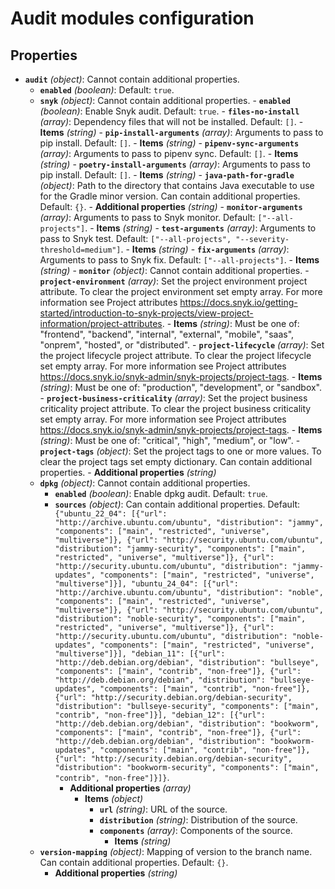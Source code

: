 # Audit modules configuration

## Properties

- <a id="properties/audit"></a>**`audit`** _(object)_: Cannot contain additional properties.
  - <a id="properties/audit/properties/enabled"></a>**`enabled`** _(boolean)_: Default: `true`.
  - <a id="properties/audit/properties/snyk"></a>**`snyk`** _(object)_: Cannot contain additional properties. - <a id="properties/audit/properties/snyk/properties/enabled"></a>**`enabled`** _(boolean)_: Enable Snyk audit. Default: `true`. - <a id="properties/audit/properties/snyk/properties/files-no-install"></a>**`files-no-install`** _(array)_: Dependency files that will not be installed. Default: `[]`. - <a id="properties/audit/properties/snyk/properties/files-no-install/items"></a>**Items** _(string)_ - <a id="properties/audit/properties/snyk/properties/pip-install-arguments"></a>**`pip-install-arguments`** _(array)_: Arguments to pass to pip install. Default: `[]`. - <a id="properties/audit/properties/snyk/properties/pip-install-arguments/items"></a>**Items** _(string)_ - <a id="properties/audit/properties/snyk/properties/pipenv-sync-arguments"></a>**`pipenv-sync-arguments`** _(array)_: Arguments to pass to pipenv sync. Default: `[]`. - <a id="properties/audit/properties/snyk/properties/pipenv-sync-arguments/items"></a>**Items** _(string)_ - <a id="properties/audit/properties/snyk/properties/poetry-install-arguments"></a>**`poetry-install-arguments`** _(array)_: Arguments to pass to pip install. Default: `[]`. - <a id="properties/audit/properties/snyk/properties/poetry-install-arguments/items"></a>**Items** _(string)_ - <a id="properties/audit/properties/snyk/properties/java-path-for-gradle"></a>**`java-path-for-gradle`** _(object)_: Path to the directory that contains Java executable to use for the Gradle minor version. Can contain additional properties. Default: `{}`. - <a id="properties/audit/properties/snyk/properties/java-path-for-gradle/additionalProperties"></a>**Additional properties** _(string)_ - <a id="properties/audit/properties/snyk/properties/monitor-arguments"></a>**`monitor-arguments`** _(array)_: Arguments to pass to Snyk monitor. Default: `["--all-projects"]`. - <a id="properties/audit/properties/snyk/properties/monitor-arguments/items"></a>**Items** _(string)_ - <a id="properties/audit/properties/snyk/properties/test-arguments"></a>**`test-arguments`** _(array)_: Arguments to pass to Snyk test. Default: `["--all-projects", "--severity-threshold=medium"]`. - <a id="properties/audit/properties/snyk/properties/test-arguments/items"></a>**Items** _(string)_ - <a id="properties/audit/properties/snyk/properties/fix-arguments"></a>**`fix-arguments`** _(array)_: Arguments to pass to Snyk fix. Default: `["--all-projects"]`. - <a id="properties/audit/properties/snyk/properties/fix-arguments/items"></a>**Items** _(string)_ - <a id="properties/audit/properties/snyk/properties/monitor"></a>**`monitor`** _(object)_: Cannot contain additional properties. - <a id="properties/audit/properties/snyk/properties/monitor/properties/project-environment"></a>**`project-environment`** _(array)_: Set the project environment project attribute. To clear the project environment set empty array.
    For more information see Project attributes https://docs.snyk.io/getting-started/introduction-to-snyk-projects/view-project-information/project-attributes. - <a id="properties/audit/properties/snyk/properties/monitor/properties/project-environment/items"></a>**Items** _(string)_: Must be one of: "frontend", "backend", "internal", "external", "mobile", "saas", "onprem", "hosted", or "distributed". - <a id="properties/audit/properties/snyk/properties/monitor/properties/project-lifecycle"></a>**`project-lifecycle`** _(array)_: Set the project lifecycle project attribute. To clear the project lifecycle set empty array.
    For more information see Project attributes https://docs.snyk.io/snyk-admin/snyk-projects/project-tags. - <a id="properties/audit/properties/snyk/properties/monitor/properties/project-lifecycle/items"></a>**Items** _(string)_: Must be one of: "production", "development", or "sandbox". - <a id="properties/audit/properties/snyk/properties/monitor/properties/project-business-criticality"></a>**`project-business-criticality`** _(array)_: Set the project business criticality project attribute. To clear the project business criticality set empty array.
    For more information see Project attributes https://docs.snyk.io/snyk-admin/snyk-projects/project-tags. - <a id="properties/audit/properties/snyk/properties/monitor/properties/project-business-criticality/items"></a>**Items** _(string)_: Must be one of: "critical", "high", "medium", or "low". - <a id="properties/audit/properties/snyk/properties/monitor/properties/project-tags"></a>**`project-tags`** _(object)_: Set the project tags to one or more values.
    To clear the project tags set empty dictionary. Can contain additional properties. - <a id="properties/audit/properties/snyk/properties/monitor/properties/project-tags/additionalProperties"></a>**Additional properties** _(string)_
  - <a id="properties/audit/properties/dpkg"></a>**`dpkg`** _(object)_: Cannot contain additional properties.
    - <a id="properties/audit/properties/dpkg/properties/enabled"></a>**`enabled`** _(boolean)_: Enable dpkg audit. Default: `true`.
    - <a id="properties/audit/properties/dpkg/properties/sources"></a>**`sources`** _(object)_: Can contain additional properties. Default: `{"ubuntu_22_04": [{"url": "http://archive.ubuntu.com/ubuntu", "distribution": "jammy", "components": ["main", "restricted", "universe", "multiverse"]}, {"url": "http://security.ubuntu.com/ubuntu", "distribution": "jammy-security", "components": ["main", "restricted", "universe", "multiverse"]}, {"url": "http://security.ubuntu.com/ubuntu", "distribution": "jammy-updates", "components": ["main", "restricted", "universe", "multiverse"]}], "ubuntu_24_04": [{"url": "http://archive.ubuntu.com/ubuntu", "distribution": "noble", "components": ["main", "restricted", "universe", "multiverse"]}, {"url": "http://security.ubuntu.com/ubuntu", "distribution": "noble-security", "components": ["main", "restricted", "universe", "multiverse"]}, {"url": "http://security.ubuntu.com/ubuntu", "distribution": "noble-updates", "components": ["main", "restricted", "universe", "multiverse"]}], "debian_11": [{"url": "http://deb.debian.org/debian", "distribution": "bullseye", "components": ["main", "contrib", "non-free"]}, {"url": "http://deb.debian.org/debian", "distribution": "bullseye-updates", "components": ["main", "contrib", "non-free"]}, {"url": "http://security.debian.org/debian-security", "distribution": "bullseye-security", "components": ["main", "contrib", "non-free"]}], "debian_12": [{"url": "http://deb.debian.org/debian", "distribution": "bookworm", "components": ["main", "contrib", "non-free"]}, {"url": "http://deb.debian.org/debian", "distribution": "bookworm-updates", "components": ["main", "contrib", "non-free"]}, {"url": "http://security.debian.org/debian-security", "distribution": "bookworm-security", "components": ["main", "contrib", "non-free"]}]}`.
      - <a id="properties/audit/properties/dpkg/properties/sources/additionalProperties"></a>**Additional properties** _(array)_
        - <a id="properties/audit/properties/dpkg/properties/sources/additionalProperties/items"></a>**Items** _(object)_
          - <a id="properties/audit/properties/dpkg/properties/sources/additionalProperties/items/properties/url"></a>**`url`** _(string)_: URL of the source.
          - <a id="properties/audit/properties/dpkg/properties/sources/additionalProperties/items/properties/distribution"></a>**`distribution`** _(string)_: Distribution of the source.
          - <a id="properties/audit/properties/dpkg/properties/sources/additionalProperties/items/properties/components"></a>**`components`** _(array)_: Components of the source.
            - <a id="properties/audit/properties/dpkg/properties/sources/additionalProperties/items/properties/components/items"></a>**Items** _(string)_
  - <a id="properties/audit/properties/version-mapping"></a>**`version-mapping`** _(object)_: Mapping of version to the branch name. Can contain additional properties. Default: `{}`.
    - <a id="properties/audit/properties/version-mapping/additionalProperties"></a>**Additional properties** _(string)_
